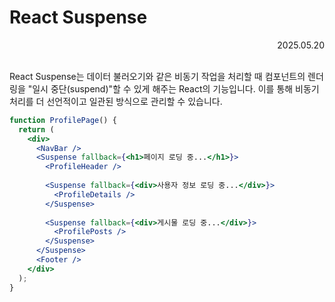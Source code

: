# React Suspense

<div align="right">2025.05.20</div>

<br/>

React Suspense는 데이터 불러오기와 같은 비동기 작업을 처리할 때 컴포넌트의 렌더링을 "일시 중단(suspend)"할 수 있게 해주는 React의 기능입니다. 이를 통해 비동기 처리를 더 선언적이고 일관된 방식으로 관리할 수 있습니다.

```jsx
function ProfilePage() {
  return (
    <div>
      <NavBar />
      <Suspense fallback={<h1>페이지 로딩 중...</h1>}>
        <ProfileHeader />
        
        <Suspense fallback={<div>사용자 정보 로딩 중...</div>}>
          <ProfileDetails />
        </Suspense>
        
        <Suspense fallback={<div>게시물 로딩 중...</div>}>
          <ProfilePosts />
        </Suspense>
      </Suspense>
      <Footer />
    </div>
  );
}
```